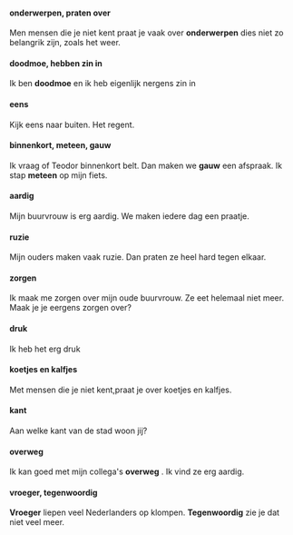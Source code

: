 #### onderwerpen, praten over
Men mensen die je niet kent praat je vaak over __onderwerpen__ dies niet zo belangrik zijn, zoals het weer.

#### doodmoe, hebben zin in
Ik ben __doodmoe__ en ik heb eigenlijk nergens zin in

#### eens
Kijk eens naar buiten. Het regent.

#### binnenkort, meteen, gauw
Ik vraag of Teodor binnenkort belt. Dan maken we __gauw__ een afspraak.
Ik stap __meteen__ op mijn fiets. 

#### aardig
Mijn buurvrouw is erg aardig. We maken iedere dag een praatje.

#### ruzie
Mijn ouders maken vaak ruzie. Dan praten ze heel hard tegen elkaar.

#### zorgen
Ik maak me zorgen over mijn oude buurvrouw. Ze eet helemaal niet meer.
Maak je je eergens zorgen over?

#### druk
Ik heb het erg druk

#### koetjes en kalfjes
Met mensen die je niet kent,praat je over koetjes en kalfjes.

#### kant
Aan welke kant van de stad woon jij?
#### overweg
Ik kan goed met mijn collega's __overweg__ . Ik vind ze erg aardig.
#### vroeger, tegenwoordig
__Vroeger__ liepen veel Nederlanders op klompen. __Tegenwoordig__ zie je dat niet veel meer.
